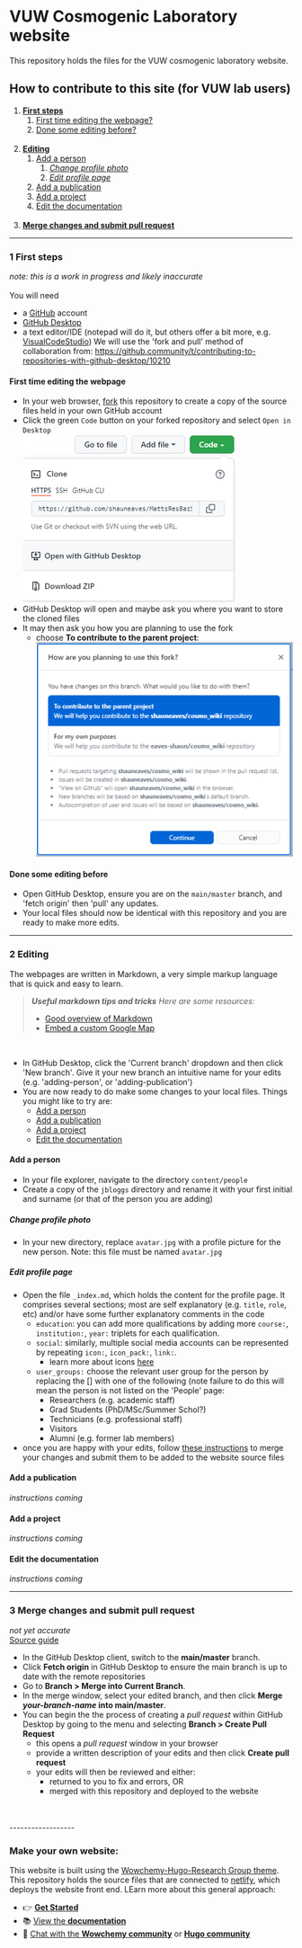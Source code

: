 # VUW Cosmogenic Laboratory website
This repository holds the files for the VUW cosmogenic laboratory website.



## How to contribute to this site (for VUW lab users) 
 
1. [**First steps**](#1-first-steps)
    1. [First time editing the webpage?](#first-time-editing-the-webpage)
    2. [Done some editing before?](#done-some-editing-before)
    <br>
2. [**Editing**](#2-editing)
    1. [Add a person](#add-a-person)
        1. [*Change profile photo*](#change-profile-photo)
        2. [*Edit profile page*](#edit-profile-page)
    3. [Add a publication](#add-a-publication)
    4. [Add a project](#add-a-project)
    5. [Edit the documentation](#edit-the-documentation)
    <br>
3. [**Merge changes and submit pull request**](#3-merge-changes-and-submit-pull-request)
-------------

### 1 First steps
_note: this is a work in progress and likely inaccurate_<br>
<br>
You will need
- a [GitHub](https://github.com/) account
- [GitHub Desktop](https://desktop.github.com/)
- a text editor/IDE (notepad will do it, but others offer a bit more, e.g. [VisualCodeStudio](https://code.visualstudio.com/))
We will use the 'fork and pull' method of collaboration from: https://github.community/t/contributing-to-repositories-with-github-desktop/10210

#### First time editing the webpage

- In your web browser, [fork](https://docs.github.com/en/get-started/quickstart/fork-a-repo) this repository to create a copy of the source files held in your own GitHub account
- Click the green `Code` button on your forked repository and select `Open in Desktop` <br>
![Open in desktop](/assets/media/readme-images/open-with-github-desktop.png)
- GitHub Desktop will open and maybe ask you where you want to store the cloned files
- It may then ask you how you are planning to use the fork
  - choose **To contribute to the parent project**: <br>
![You want to make a contribution](/assets/media/readme-images/how-are-you-planning-to-use-this-fork.png)

#### Done some editing before

- Open GitHub Desktop, ensure you are on the `main/master` branch, and 'fetch origin' then 'pull' any updates.
- Your local files should now be identical with this repository and you are ready to make more edits.

-------------
### 2 Editing
The webpages are written in Markdown, a very simple markup language that is quick and easy to learn. <br>
   > ***Useful markdown tips and tricks***
   > *Here are some resources:*
   > - [Good overview of Markdown](https://www.markdownguide.org/)
   > - [Embed a custom Google Map](https://tribulant.com/blog/wordpress/easy-embedding-a-google-map-with-multiple-markers-to-your-site/)
<br>

- In GitHub Desktop, click the 'Current branch' dropdown and then click 'New branch'. Give it your new branch an intuitive name for your edits (e.g. 'adding-person', or 'adding-publication')
- You are now ready to do make some changes to your local files. Things you might like to try are:
  - [Add a person](#add-a-person)
  - [Add a publication](#add-a-publication)
  - [Add a project](#add-a-project)
  - [Edit the documentation](#edit-the-documentation)




#### Add a person

- In your file explorer, navigate to the directory `content/people`
- Create a copy of the `jbloggs` directory and rename it with your first initial and surname (or that of the person you are adding)


##### Change profile photo

- In your new directory, replace `avatar.jpg` with a profile picture for the new person. Note: this file must be named `avatar.jpg`

##### Edit profile page

- Open the file `_index.md`, which holds the content for the profile page. It comprises several sections; most are self explanatory (e.g. `title`, `role`, etc) and/or have some further explanatory comments in the code
  -  `education`: you can add more qualifications by adding more `course:`, `institution:`, `year:` triplets for each qualification.
  -  `social`: similarly, multiple social media accounts can be represented by repeating `icon:`, `icon_pack:`, `link:`.
     -  learn more about icons [here](https://wowchemy.com/docs/getting-started/page-builder/#icons)
  - `user_groups:` choose the relevant user group for the person by replacing the [] with one of the following (note failure to do this will mean the person is not listed on the 'People' page:
    - Researchers (e.g. academic staff)
    - Grad Students (PhD/MSc/Summer Schol?)
    - Technicians (e.g. professional staff)
    - Visitors
    - Alumni (e.g. former lab members)
- once you are happy with your edits, follow [these instructions](#merge-changes-and-submit-pull-request) to merge your changes and submit them to be added to the website source files


#### Add a publication

_instructions coming_



#### Add a project

_instructions coming_

#### Edit the documentation

_instructions coming_


-------------
### 3 Merge changes and submit pull request
*not yet accurate* <br>
[Source guide](https://github.community/t/contributing-to-repositories-with-github-desktop/10210)

- In the GitHub Desktop client, switch to the **main/master** branch.
- Click **Fetch origin** in GitHub Desktop to ensure the main branch is up to date with the remote repositories
- Go to **Branch > Merge into Current Branch**.
- In the merge window, select your edited branch, and then click **Merge *your-branch-name* into main/master**.
- You can begin the the process of creating a *pull request* within GitHub Desktop by going to the menu and selecting **Branch > Create Pull Request**
  - this opens a *pull request* window in your browser
  - provide a written description of your edits and then click **Create pull request**
  - your edits will then be reviewed and either:
    - returned to you to fix and errors, OR
    - merged with this repository and deployed to the website 

<br>
<br>
------------------

### Make your own website:
This website is built using the [Wowchemy-Hugo-Research Group theme](https://github.com/wowchemy/starter-hugo-research-group). This repository holds the source files that are connected to [netlify](https://www.netlify.com/), which deploys the website front end. LEarn more about this general approach:
- 👉 [**Get Started**](https://wowchemy.com/hugo-themes/)
- 📚 [View the **documentation**](https://wowchemy.com/docs/)
- 💬 [Chat with the **Wowchemy community**](https://discord.gg/z8wNYzb) or [**Hugo community**](https://discourse.gohugo.io)
